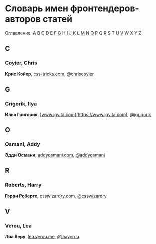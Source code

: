 # Словарь имен фронтендеров-авторов статей

Оглавление: A B [C](#c) D E F [G](#g) H I J K L [M](#m) N [O](#o) P Q [R](#r) S T U [V](#v) W X Y Z

## C

### Coyier, Chris

**Крис Койер**, [css-tricks.com](http://css-tricks.com), [@chriscoyier](https://twitter.com/chriscoyier)

## G

### Grigorik, Ilya

**Илья Григорик**, [www.igvita.com](https://www.igvita.com), [@igrigorik](https://twitter.com/igrigorik)

## O

### Osmani, Addy

**Эдди Османи**, [addyosmani.com](http://addyosmani.com), [@addyosmani](https://twitter.com/addyosmani)

## R

### Roberts, Harry

**Гэрри Робертс**, [csswizardry.com](http://csswizardry.com), [@csswizardry](https://twitter.com/csswizardry)

## V

### Verou, Lea

**Лиа Веру**, [lea.verou.me](http://lea.verou.me), [@leaverou](https://twitter.com/leaverou)
